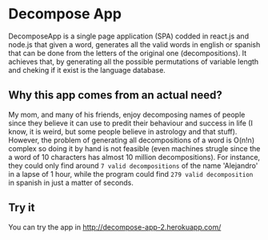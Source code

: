 # Decompose App
DecomposeApp is a single page application (SPA) codded in react.js and node.js that given a word, generates all the valid words in english or spanish that can be done from the letters of the original one (decompositions). It achieves that, by generating all the possible permutations of variable length and cheking if it exist is the language database. 
## Why this app comes from an actual need?
My mom, and many of his friends, enjoy decomposing names of people since they believe it can use to predit their behaviour and success in life (I know, it is weird, but some people believe in astrology and that stuff). However, the problem of generating all decompositions of a word is O(n!n) complex so doing it by hand is not feasible (even machines strugle since the a word of 10 characters has almost 10 million decompositions). For instance, they could only find around `7 valid decompositions` of the name 'Alejandro' in a lapse of 1 hour, while the program could find `279 valid decomposition` in spanish in just a matter of seconds.
## Try it
You can try the app in http://decompose-app-2.herokuapp.com/